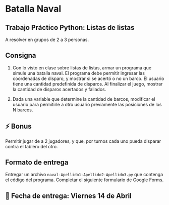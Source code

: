 # Batalla Naval

## Trabajo Práctico Python: Listas de listas

A resolver en grupos de 2 a 3 personas.

## Consigna

1. Con lo visto en clase sobre listas de listas, armar un programa que simule una batalla naval. El programa debe permitir ingresar las coordenadas de disparo, y mostrar si se acertó o no un barco. El usuario tiene una cantidad predefinida de disparos. Al finalizar el juego, mostrar la cantidad de disparos acertados y fallados.

2. Dada una variable que determine la cantidad de barcos, modificar el usuario para permitirle a otro usuario previamente las posiciones de los N barcos.

## ⚡️ Bonus

Permitir jugar de a 2 jugadores, y que, por turnos cada uno pueda disparar contra el tablero del otro.

## Formato de entrega

Entregar un archivo `naval-Apellido1-Apellido2-Apellido3.py` que contenga el código del programa. Completar el siguiente formulario de Google Forms.

## 📅 Fecha de entrega: Viernes 14 de Abril
